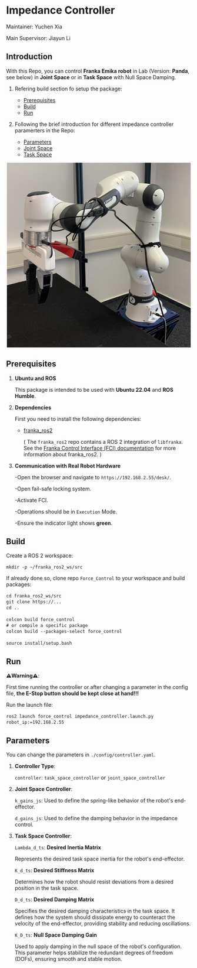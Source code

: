 # Impedance Controller
Maintainer: Yuchen Xia

Main Supervisor: Jiayun Li

## Introduction 
With this Repo, you can control **Franka Emika robot** in Lab (Version: **Panda**, see below) in **Joint Space** or in **Task Space** with Null Space Damping.

1. Refering build section fo setup the package:
    - [Prerequisites](#prerequisites)
    - [Build](#build)
    - [Run](#run)

2. Following the brief introduction for different impedance controller paramerters in the Repo:
    - [Parameters](#parameters)
    - [Joint Space](#joint-space-impedance-controller)
    - [Task Space](#task-space-impedance-controller-with-null-space-damping)

<p align="center">
<img src="./doc/roboter_arm.jpg" alt="Panda Robot" width="500" height="500">
</p>
<!-- <div style="text-align: center;">
  <img src="./doc/roboter_arm.jpg" alt="Panda_Robot" width="500" height="500">
</div> -->

## Prerequisites
1. __Ubuntu and ROS__

   This package is intended to be used with **Ubuntu 22.04** and **ROS Humble**.

2. __Dependencies__

   First you need to install the following dependencies:
   <!-- * [libfranka](https://github.com/frankaemika/libfranka) -->
   * [franka_ros2](https://github.com/frankaemika/franka_ros2)

     ( The `franka_ros2` repo contains a ROS 2 integration of `libfranka`. See the [Franka Control Interface (FCI) documentation](https://frankaemika.github.io/docs/franka_ros2.html) for more information about franka_ros2. )

3. __Communication with Real Robot Hardware__

   -Open the browser and navigate to `https://192.168.2.55/desk/`.

   -Open fail-safe locking system.

   -Activate FCI.

   -Operations should be in `Execution` Mode.

   -Ensure the indicator light shows **green**.


## Build
Create a ROS 2 workspace:

```
mkdir -p ~/franka_ros2_ws/src
```


If already done so, clone repo `Force_Control` to your workspace and build packages:

```
cd franka_ros2_ws/src
git clone https://...
cd ..

colcon build force_control
# or compile a specific package
colcon build --packages-select force_control 

source install/setup.bash
```

## Run
**⚠️Warning⚠️**:

First time running the controller or after changing a parameter in the config file, **the E-Stop button should be kept close at hand!!!**

Run the launch file:
```
ros2 launch force_control impedance_controller.launch.py robot_ip:=192.168.2.55
```

## Parameters

You can change the parameters in `./config/controller.yaml`.

1. **Controller Type**: 
        
   `controller`: `task_space_controller` or `joint_space_controller`

    
2. **Joint Space Controller**:

   `k_gains_js`: Used to define the spring-like behavior of the robot's end-effector.

   `d_gains_js`: Used to define the damping behavior in the impedance control.
    

3. **Task Space Controller**:

   `Lambda_d_ts`: **Desired Inertia Matrix**
                
   Represents the desired task space inertia for the robot's end-effector.

   `K_d_ts`: **Desired Stiffness Matrix**

   Determines how the robot should resist deviations from a desired position in the task space.
 
   `D_d_ts`: **Desired Damping Matrix**
            
   Specifies the desired damping characteristics in the task space. It defines how the system should dissipate energy to counteract the velocity of the end-effector, providing stability and reducing oscillations.

   `K_D_ts`: **Null Space Damping Gain**
            
   Used to apply damping in the null space of the robot's configuration. This parameter helps stabilize the redundant degrees of freedom (DOFs), ensuring smooth and stable motion.


